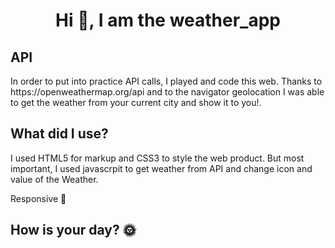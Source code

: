 <h1 align="center">Hi 👋, I am the weather_app</h1>

<h2 align="left">API</h2>
<p align="left">In order to put into practice API calls, I played and code this web. Thanks to https://openweathermap.org/api and to the navigator geolocation I was able to get the weather from your current city and show it to you!.</p>

<h2 align="left">What did I use?</h2>
<p align="left">I used HTML5 for markup and CSS3 to style the web product. But most important, I used javascrpit to get weather from API and change icon and value of the Weather.</p>
<p align="left">Responsive 🤝 </p>

<h2 align="left">How is your day? 🌞</h2>
